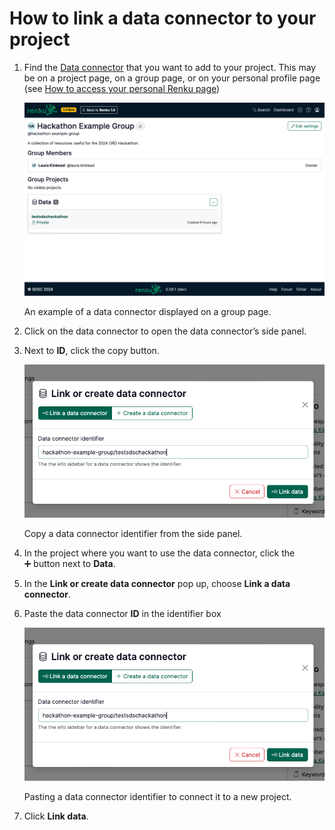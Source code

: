 # How to link a data connector to your project

1. Find the [Data connector](Data%20connector%203ae1e46fdb094cc48516a104457e5633.md) that you want to add to your project. This may be on a project page, on a group page, or on your personal profile page (see [How to access your personal Renku page](How%20to%20access%20your%20personal%20Renku%20page%2048bdbe36099847f5a51e266d0a01fe37.md))
    
    ![An example of a data connector displayed on a group page.](./link-data-connector-to-your-project-10.png)
    
    An example of a data connector displayed on a group page.
    
2. Click on the data connector to open the data connector’s side panel.
3. Next to **ID**, click the copy button.
    
    ![Copy a data connector identifier from the side panel.](link-data-connector-to-your-project-30.png)
    
    Copy a data connector identifier from the side panel.
    
4. In the project where you want to use the data connector, click the ➕ button next to **Data**.
5. In the **Link or create data connector** pop up, choose **Link a data connector**.
6. Paste the data connector **ID** in the identifier box
    
    ![Pasting a data connector identifier to connect it to a new project.](link-data-connector-to-your-project-30.png)
    
    Pasting a data connector identifier to connect it to a new project.
    
7. Click **Link data**.